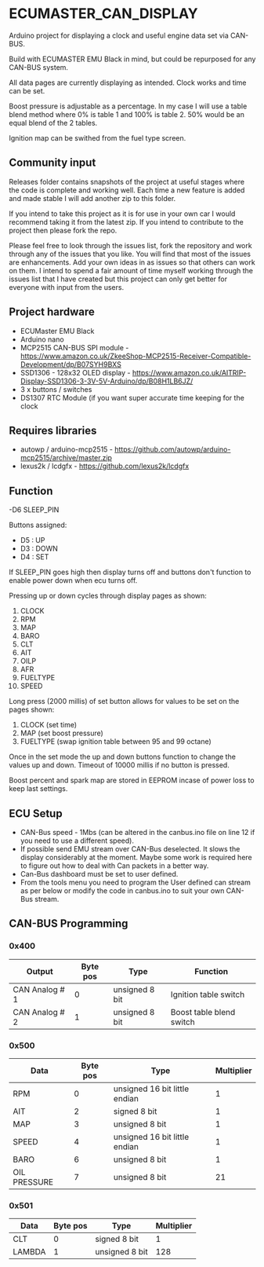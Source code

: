 # ECUMASTER_CAN_DISPLAY

Arduino project for displaying a clock and useful engine data set via CAN-BUS.

Build with ECUMASTER EMU Black in mind, but could be repurposed for any CAN-BUS system.

All data pages are currently displaying as intended. Clock works and time can be set.

Boost pressure is adjustable as a percentage. In my case I will use a table blend method where 0% is table 1 and 100% is table 2. 50% would be an equal blend of the 2 tables.

Ignition map can be swithed from the fuel type screen.

## Community input
Releases folder contains snapshots of the project at useful stages where the code is complete and working well. Each time a new feature is added and made stable I will add another zip to this folder.

If you intend to take this project as it is for use in your own car I would recommend taking it from the latest zip. If you intend to contribute to the project then please fork the repo.

Please feel free to look through the issues list, fork the repository and work through any of the issues that you like. You will find that most of the issues are enhancements. Add your own ideas in as issues so that others can work on them.
I intend to spend a fair amount of time myself working through the issues list that I have created but this project can only get better for everyone with input from the users.

## Project hardware
- ECUMaster EMU Black
- Arduino nano
- MCP2515 CAN-BUS SPI module - https://www.amazon.co.uk/ZkeeShop-MCP2515-Receiver-Compatible-Development/dp/B07SYH9BXS
- SSD1306 - 128x32 OLED display - https://www.amazon.co.uk/AITRIP-Display-SSD1306-3-3V-5V-Arduino/dp/B08H1LB6JZ/
- 3 x buttons / switches
- DS1307 RTC Module (if you want super accurate time keeping for the clock

## Requires libraries
- autowp / arduino-mcp2515 - https://github.com/autowp/arduino-mcp2515/archive/master.zip
- lexus2k / lcdgfx - https://github.com/lexus2k/lcdgfx


## Function
-D6 SLEEP_PIN

Buttons assigned:
- D5 : UP
- D3 : DOWN
- D4 : SET

If SLEEP_PIN goes high then display turns off and buttons don't function to enable power down when ecu turns off.

Pressing up or down cycles through display pages as shown:
1. CLOCK
2. RPM
3. MAP
4. BARO
5. CLT
6. AIT
7. OILP
8. AFR
9. FUELTYPE
10. SPEED

Long press (2000 millis) of set button allows for values to be set on the pages shown:
1. CLOCK (set time)
3. MAP (set boost pressure)
9. FUELTYPE (swap ignition table between 95 and 99 octane)

Once in the set mode the up and down buttons function to change the values up and down. Timeout of 10000 millis if no button is pressed.

Boost percent and spark map are stored in EEPROM incase of power loss to keep last settings.

## ECU Setup
- CAN-Bus speed - 1Mbs (can be altered in the canbus.ino file on line 12 if you need to use a different speed).
- If possible send EMU stream over CAN-Bus deselected. It slows the display considerably at the moment. Maybe some work is required here to figure out how to deal with Can packets in a better way.
- Can-Bus dashboard must be set to user defined.
- From the tools menu you need to program the User defined can stream as per below or modify the code in canbus.ino to suit your own CAN-Bus stream.

## CAN-BUS Programming
### 0x400
| Output | Byte pos | Type | Function |
|--------|----------|------|----------|
| CAN Analog # 1 | 0 | unsigned 8 bit | Ignition table switch |
| CAN Analog # 2 | 1 | unsigned 8 bit | Boost table blend switch |

### 0x500
| Data | Byte pos | Type | Multiplier |
|--------|----------|------|----------|
| RPM | 0 | unsigned 16 bit little endian | 1 |
| AIT | 2 | signed 8 bit | 1 |
| MAP | 3 | unsigned 8 bit | 1 |
| SPEED | 4 | unsigned 16 bit little endian | 1 |
| BARO | 6 | unsigned 8 bit | 1 |
| OIL PRESSURE | 7 | unsigned 8 bit | 21 |

### 0x501
| Data | Byte pos | Type | Multiplier |
|--------|----------|------|----------|
| CLT | 0 | signed 8 bit | 1 |
| LAMBDA | 1 | unsigned 8 bit | 128 |
